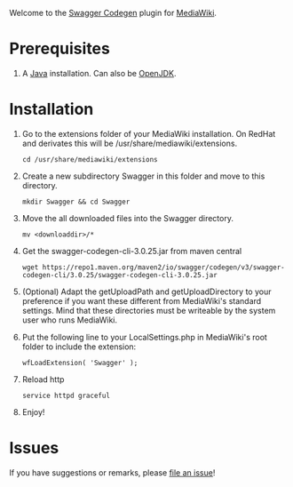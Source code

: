 Welcome to the [Swagger Codegen](https://swagger.io/tools/swagger-codegen/)
plugin for [MediaWiki](https://www.mediawiki.org/wiki/MediaWiki).

# Prerequisites

1. A [Java](https://www.java.com/en/) installation. Can also be [OpenJDK](http://openjdk.java.net/).

# Installation

1. Go to the extensions folder of your MediaWiki installation. On RedHat and
   derivates this will be /usr/share/mediawiki/extensions.

   `cd /usr/share/mediawiki/extensions`

1. Create a new subdirectory Swagger in this folder and move to this
   directory.

   `mkdir Swagger && cd Swagger`
   
1. Move the all downloaded files into the Swagger directory.

   `mv <downloaddir>/*`

1. Get the swagger-codegen-cli-3.0.25.jar from maven central

   `wget https://repo1.maven.org/maven2/io/swagger/codegen/v3/swagger-codegen-cli/3.0.25/swagger-codegen-cli-3.0.25.jar`
   
1. (Optional) Adapt the getUploadPath and getUploadDirectory to your
   preference if you want these different from MediaWiki's standard settings.
   Mind that these directories must be writeable by the system user who runs
   MediaWiki.

1. Put the following line to your LocalSettings.php in
   MediaWiki's root folder to include the extension:
   
   `wfLoadExtension( 'Swagger' );`

1. Reload http

   `service httpd graceful`

1. Enjoy!

# Issues
If you have suggestions or remarks, please [file an issue](https://github.com/pablograna/swagger-mediawiki/issues)!

